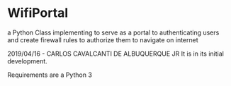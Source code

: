 # WifiPortal
a Python Class implementing to serve as a portal to authenticating users and create firewall rules to authorize them to navigate on internet

2019/04/16 - CARLOS CAVALCANTI DE ALBUQUERQUE JR
It is in its initial development.

Requirements are a Python 3 
